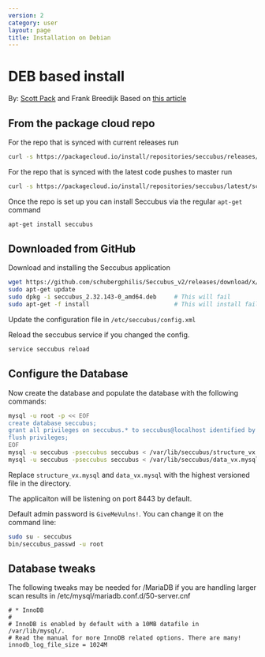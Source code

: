 ```yaml
---
version: 2
category: user
layout: page
title: Installation on Debian
---
```

# DEB based install
By: [Scott Pack](https://twitter.com/packscott) and Frank Breedijk
Based on [this article](http://secopsmonkey.com/seccubus-on-ubuntu-the-missing-manual.html)

## From the package cloud repo

For the repo that is synced with current releases run

```bash
curl -s https://packagecloud.io/install/repositories/seccubus/releases/script.deb.sh | sudo bash
```

For the repo that is synced with the latest code pushes to master run

```bash
curl -s https://packagecloud.io/install/repositories/seccubus/latest/script.deb.sh | sudo bash
```

Once the repo is set up you can install Seccubus via the regular `apt-get` command

```bash
apt-get install seccubus
```

## Downloaded from GitHub

Download and installing the Seccubus application

```bash
wget https://github.com/schubergphilis/Seccubus_v2/releases/download/x/seccubus_x.Bx_all.deb
sudo apt-get update
sudo dpkg -i seccubus_2.32.143-0_amd64.deb     # This will fail
sudo apt-get -f install                        # This will install failed dependancies
```

Update the configuration file in `/etc/seccubus/config.xml`

Reload the seccubus service if you changed the config.

```bash
service seccubus reload
```

## Configure the Database

Now create the database and populate the database with the following commands:

```bash
mysql -u root -p << EOF
create database seccubus;
grant all privileges on seccubus.* to seccubus@localhost identified by 'seccubus';
flush privileges;
EOF
mysql -u seccubus -pseccubus seccubus < /var/lib/seccubus/structure_vx.mysql
mysql -u seccubus -pseccubus seccubus < /var/lib/seccubus/data_vx.mysql
```

Replace `structure_vx.mysql` and `data_vx.mysql` with the highest versioned file in the directory.

The applicaiton will be listening on port 8443 by default.

Default admin password is `GiveMeVulns!`. You can change it on the command line:

```bash
sudo su - seccubus
bin/seccubus_passwd -u root
```

## Database tweaks

The following tweaks may be needed for /MariaDB if you are handling larger scan results in /etc/mysql/mariadb.conf.d/50-server.cnf

```
# * InnoDB
#
# InnoDB is enabled by default with a 10MB datafile in /var/lib/mysql/.
# Read the manual for more InnoDB related options. There are many!
innodb_log_file_size = 1024M

```
